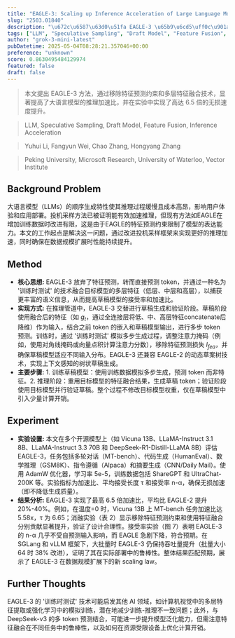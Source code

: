 ```yaml
---
title: "EAGLE-3: Scaling up Inference Acceleration of Large Language Models via Training-Time Test"
slug: "2503.01840"
description: "\u672c\u6587\u63d0\u51fa EAGLE-3 \u65b9\u6cd5\uff0c\u901a\u8fc7\u79fb\u9664\u7279\u5f81\u9884\u6d4b\u7ea6\u675f\u548c\u591a\u5c42\u7279\u5f81\u878d\u5408\u6280\u672f\uff0c\u663e\u8457\u63d0\u9ad8\u4e86\u5927\u8bed\u8a00\u6a21\u578b\u7684\u63a8\u7406\u52a0\u901f\u6bd4\uff0c\u5e76\u5728\u5b9e\u9a8c\u4e2d\u5b9e\u73b0\u4e86\u9ad8\u8fbe 6.5 \u500d\u7684\u65e0\u635f\u901f\u5ea6\u63d0\u5347\u3002"
tags: ["LLM", "Speculative Sampling", "Draft Model", "Feature Fusion", "Inference Acceleration"]
author: "grok-3-mini-latest"
pubDatetime: 2025-05-04T08:28:21.357046+00:00
preference: "unknown"
score: 0.8630495484129974
featured: false
draft: false
---
```


> 本文提出 EAGLE-3 方法，通过移除特征预测约束和多层特征融合技术，显著提高了大语言模型的推理加速比，并在实验中实现了高达 6.5 倍的无损速度提升。

> LLM, Speculative Sampling, Draft Model, Feature Fusion, Inference Acceleration 

> Yuhui Li, Fangyun Wei, Chao Zhang, Hongyang Zhang

> Peking University, Microsoft Research, University of Waterloo, Vector Institute 

## Background Problem

大语言模型（LLMs）的顺序生成特性使其推理过程缓慢且成本高昂，影响用户体验和应用部署。投机采样方法已被证明能有效加速推理，但现有方法如EAGLE在增加训练数据时改进有限，这是由于EAGLE的特征预测约束限制了模型的表达能力。本文的工作起点是解决这一问题，通过改进投机采样框架来实现更好的推理加速，同时确保在数据规模扩展时性能持续提升。

## Method

* **核心思想:** EAGLE-3 放弃了特征预测，转而直接预测 token，并通过一种名为 '训练时测试' 的技术融合目标模型的多层特征（低层、中层和高层），以捕获更丰富的语义信息，从而提高草稿模型的接受率和加速比。
* **实现方式:** 在推理管道中，EAGLE-3 交替进行草稿生成和验证阶段。草稿阶段使用融合后的特征（如 $g_t$，通过全连接层将低、中、高层特征concatenate后降维）作为输入，结合之前 token 的嵌入和草稿模型输出，进行多步 token 预测。训练时，通过 '训练时测试' 模拟多步生成过程，调整注意力掩码（例如，使用对角线掩码或向量点积计算注意力分数），移除特征预测损失 $l_{fea}$，并确保草稿模型适应不同输入分布。EAGLE-3 还兼容 EAGLE-2 的动态草案树技术，实现上下文感知的树状草稿生成。
* **主要步骤:** 1. 训练草稿模型：使用训练数据模拟多步生成，预测 token 而非特征。2. 推理阶段：重用目标模型的特征融合结果，生成草稿 token；验证阶段使用目标模型并行验证草稿。整个过程不修改目标模型权重，仅在草稿模型中引入少量计算开销。

## Experiment

* **实验设置:** 本文在多个开源模型上（如 Vicuna 13B、LLaMA-Instruct 3.1 8B、LLaMA-Instruct 3.3 70B 和 DeepSeek-R1-Distill-LLaMA 8B）评估 EAGLE-3，任务包括多轮对话（MT-bench）、代码生成（HumanEval）、数学推理（GSM8K）、指令遵循（Alpaca）和摘要生成（CNN/Daily Mail）。使用 AdamW 优化器，学习率 5e-5，训练数据包括 ShareGPT 和 UltraChat-200K 等。实验指标为加速比、平均接受长度 τ 和接受率 n-α，确保无损加速（即不降低生成质量）。
* **结果分析:** EAGLE-3 实现了最高 6.5 倍加速比，平均比 EAGLE-2 提升 20%-40%。例如，在温度=0 时，Vicuna 13B 上 MT-bench 任务加速比达 5.58x，τ 为 6.65；消融实验（表 2）显示移除特征预测约束和使用特征融合分别贡献显著提升，验证了设计合理性。接受率实验（图 7）表明 EAGLE-3 的 n-α 几乎不受自预测输入影响，而 EAGLE 急剧下降，符合预期。在 SGLang 和 vLLM 框架下，大批量时 EAGLE-3 仍保持吞吐量提升（批量大小 64 时 38% 改进），证明了其在实际部署中的鲁棒性。整体结果匹配预期，展示了 EAGLE-3 在数据规模扩展下的新 scaling law。

## Further Thoughts 

EAGLE-3 的 '训练时测试' 技术可能启发其他 AI 领域，如计算机视觉中的多层特征提取或强化学习中的模拟训练，潜在地减少训练-推理不一致问题；此外，与 DeepSeek-v3 的多 token 预测结合，可能进一步提升模型泛化能力，但需注意特征融合在不同任务中的鲁棒性，以及如何在资源受限设备上优化计算开销。